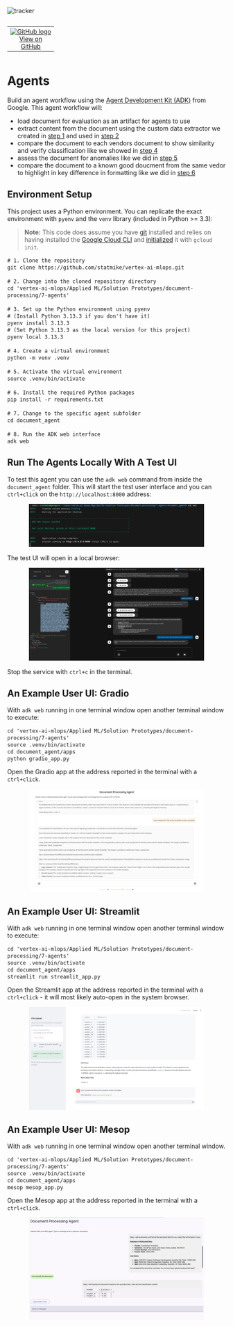 ![tracker](https://us-central1-vertex-ai-mlops-369716.cloudfunctions.net/pixel-tracking?path=statmike%2Fvertex-ai-mlops%2FApplied+ML%2FSolution+Prototypes%2Fdocument-processing%2F7-agents&file=readme.md)
<!--- header table --->
<table align="left">     
  <td style="text-align: center">
    <a href="https://github.com/statmike/vertex-ai-mlops/blob/main/Applied%20ML/Solution%20Prototypes/document-processing/7-agents/readme.md">
      <img width="32px" src="https://www.svgrepo.com/download/217753/github.svg" alt="GitHub logo">
      <br>View on<br>GitHub
    </a>
  </td>
</table><br/><br/><br/><br/>

---
# Agents

Build an agent workflow using the [Agent Development Kit (ADK)](https://google.github.io/adk-docs/) from Google.  This agent workflow will:
- load document for evaluation as an artifact for agents to use
- extract content from the document using the custom data extractor we created in [step 1](../1-custom-extractor.ipynb) and used in [step 2](../2-document-extraction.ipynb)
- compare the document to each vendors document to show similarity and verify classification like we showed in [step 4](../4-document-similarity.ipynb)
- assess the document for anomalies like we did in [step 5](../5-document-anomalies.ipynb)
- compare the document to a known good doucment from the same vedor to highlight in key difference in formatting like we did in [step 6](../6-document-comparison.ipynb)

## Environment Setup

This project uses a Python environment.  You can replicate the exact environment with `pyenv` and the `venv` library (included in Python >= 3.3):

> **Note:** This code does assume you have [git](https://github.com/git-guides/install-git) installed and relies on having installed the [Google Cloud CLI](https://cloud.google.com/sdk/docs/install) and [initialized](https://cloud.google.com/sdk/docs/initializing) it with `gcloud init`.

```
# 1. Clone the repository
git clone https://github.com/statmike/vertex-ai-mlops.git

# 2. Change into the cloned repository directory
cd 'vertex-ai-mlops/Applied ML/Solution Prototypes/document-processing/7-agents'

# 3. Set up the Python environment using pyenv
# (Install Python 3.13.3 if you don't have it)
pyenv install 3.13.3
# (Set Python 3.13.3 as the local version for this project)
pyenv local 3.13.3

# 4. Create a virtual environment
python -m venv .venv

# 5. Activate the virtual environment
source .venv/bin/activate

# 6. Install the required Python packages
pip install -r requirements.txt

# 7. Change to the specific agent subfolder
cd document_agent

# 8. Run the ADK web interface
adk web
```

## Run The Agents Locally With A Test UI

To test this agent you can use the `adk web` command from inside the `document_agent` folder.  This will start the test user interface and you can `ctrl+click` on the `http://localhost:8000` address:

<div align="center">
  <img src="../resources/images/adk/adk_web.png" alt="Document Processing" width="80%"/>
</div>

The test UI will open in a local browser:

<div align="center">
  <img src="../resources/images/adk/adk_web_ui.png" alt="Document Processing" width="80%"/>
</div>

Stop the service with `ctrl+c` in the terminal.

## An Example User UI: Gradio

With `adk web` running in one terminal window open another terminal window to execute:

```
cd 'vertex-ai-mlops/Applied ML/Solution Prototypes/document-processing/7-agents'
source .venv/bin/activate
cd document_agent/apps
python gradio_app.py
```

Open the Gradio app at the address reported in the terminal with a `ctrl+click`.

<div align="center">
  <img src="../resources/images/adk/gradio.png" alt="Document Processing App: Gradio" width="80%"/>
</div>

## An Example User UI: Streamlit

With `adk web` running in one terminal window open another terminal window to execute:

```
cd 'vertex-ai-mlops/Applied ML/Solution Prototypes/document-processing/7-agents'
source .venv/bin/activate
cd document_agent/apps
streamlit run streamlit_app.py
```

Open the Streamlit app at the address reported in the terminal with a `ctrl+click` - it will most likely auto-open in the system browser.

<div align="center">
  <img src="../resources/images/adk/streamlit.png" alt="Document Processing App: Streamlit" width="80%"/>
</div>

## An Example User UI: Mesop

With `adk web` running in one terminal window open another terminal window.  

```
cd 'vertex-ai-mlops/Applied ML/Solution Prototypes/document-processing/7-agents'
source .venv/bin/activate
cd document_agent/apps
mesop mesop_app.py
```

Open the Mesop app at the address reported in the terminal with a `ctrl+click`.

<div align="center">
  <img src="../resources/images/adk/mesop.png" alt="Document Processing App: Mesop" width="80%"/>
</div>

